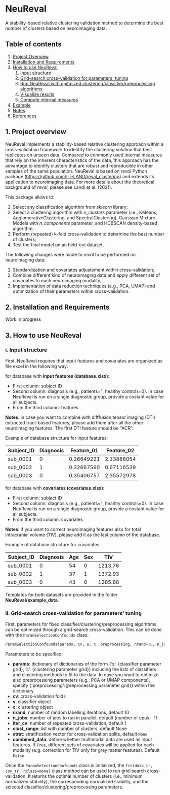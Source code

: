 # NeuReval
A stability-based relative clustering validation method to determine the best number of clusters based on neuroimaging data. 

## Table of contents
1. [Project Overview](#Project_Overview)
2. [Installation and Requirements](#Installation)
3. [How to use NeuReval](#Use)
    1. [Input structure](#Input)
    2. [Grid-search cross-validation for parameters' tuning](#Grid-search)
    3. [Run NeuReval with opitmized clustering/classifier/preprocessing algorithms](#NeuReval)
    4. [Visualize results](#Visualization)
    5. [Compute internal measures](#Internal_measures)
5. [Example](#Example)
6. [Notes](#Notes)
7. [References](#References)

## 1. Project overview <a name="Project_Overview"></a>
NeuReval implements a stability-based relative clustering approach within a cross-validation framework to identify the clustering solution that best replicates on unseen data. Compared to commonly used internal measures that rely on the inherent characteristics of the data, this approach has the advantage to identify clusters that are robust and reproducible in other samples of the same population. NeuReval is based on *reval* Python package (https://github.com/IIT-LAND/reval_clustering) and extends its application to neuroimaging data. For more details about the theoretical background of *reval*, please see Landi et al. (2021).

This package allows to:
1. Select any classification algorithm from *sklearn* library;
2. Select a clustering algorithm with *n_clusters* parameter (i.e., KMeans, AgglomerativeClustering, and SpectralClustering), Gaussian Mixture Models with *n_components* parameter, and HDBSCAN density-based algorithm;
3. Perform (repeated) k-fold cross-validation to determine the best number of clusters;
4. Test the final model on an held-out dataset.

The following changes were made to *reval* to be performed on neuroimaging data:
1. Standardization and covariates adjustement within cross-validation;
2. Combine different kind of neuroimaging data and apply different set of covariates to each neuroimaging modality;
3. Implementation of data reduction techniques (e.g., PCA, UMAP) and optimization of their parameters within cross-validation.

## 2. Installation and Requirements <a name="Installation"></a>
Work in progress

## 3. How to use NeuReval <a name="Use"></a>
### i. Input structure <a name="Input"></a>
First, NeuReval requires that input features and covariates are organized as file excel in the following way:

for database with **input features (database.xlsx)**:
- First column: subject ID
- Second column: diagnosis (e.g., patients=1, healthy controls=0). In case NeuReval is run on a single diagnostic group, provide a costant value for all subjects.
- From the third column: features

**Notes**: in case you want to combine with difffusion tensor imaging (DTI) extracted tract-based features, please add them after all the other neuroimaging features. The first DTI feature should be "ACR".

Example of database structure for input features:

| Subject_ID  | Diagnosis | Feature_01 | Feature_02 |
| ------------| ----------| -----------| -----------|
| sub_0001    | 0         | 0.26649221 | 2.13888054 |
| sub_0002    | 1         | 0.32667590 | 0.67116539 |
| sub_0003    | 0         | 0.35406757 | 2.35572978 |

for database with **covariates (covariates.xlsx)**:
- First column: subject ID
- Second column: diagnosis (e.g., patients=1, healhty controls=0). In case NeuReval is run on a single diagnostic group, provide a costant value for all subjects.
- From the third column: covariates

**Notes**: if you want to correct neuroimaging features also for total intracranial volume (TIV), please add it as the last column of the database.

Example of database structure for covariates:

| Subject_ID  | Diagnosis | Age | Sex | TIV     |
| ------------| ----------| ----|-----| --------|
| sub_0001    | 0         | 54  | 0   | 1213.76 |
| sub_0002    | 1         | 37  | 1   | 1372.93 |
| sub_0003    | 0         | 43  | 0   | 1285.88 |

Templates for both datasets are provided in the folder **NeuReval/example_data**.

### ii. Grid-search cross-validation for parameters' tuning <a name="Grid-search"></a>
First, parameters for fixed classifier/clustering/preprocessing algorithms can be optimized through a grid-search cross-validation. This can be done with the ```ParamSelectionConfounds``` class:
```python
ParamSelectionConfounds(params, cv, s, c, preprocessing, nrand=10, n_jobs=-1, iter_cv=1, strat=None, clust_range=None, combined_data=False)
```
Parameters to be specified:
- **params**: dictionary of dictionaries of the form {‘s’: {classifier parameter grid}, ‘c’: {clustering parameter grid}} including the lists of classifiers and clustering methods to fit to the data. In case you want to optimize also preprocessing parameters (e.g., PCA or UMAP components), specify {'preprocessing':{preprocessing parameter grid}} within the dictionary.
- **cv**: cross-validation folds
- **s**: classifier object
- **c**: clustering object
- **nrand**: number of random labelling iterations, default 10
- **n_jobs**: number of jobs to run in parallel, default (number of cpus - 1)
- **iter_cv**: number of repeated cross-validation, default 1
- **clust_range**: list with number of clusters, default None
- **strat**: stratification vector for cross-validation splits, default ```None```
- **combined_data**: define whether multimodal data are used as input features. If ```True```, different sets of covariates will be applied for each modality (e.g. correction for TIV only for grey matter features). Default ```False```

Once the ```ParamSelectionConfounds``` class is initialized, the ```fit(data_tr, cov_tr, nclass=None)``` class method can be used to run grid-search cross-validation.
It returns the optimal number of clusters (i.e., minimum normalized stability), the corresponding normalized stability, and the selected classifier/clustering/preprocessing parameters.



